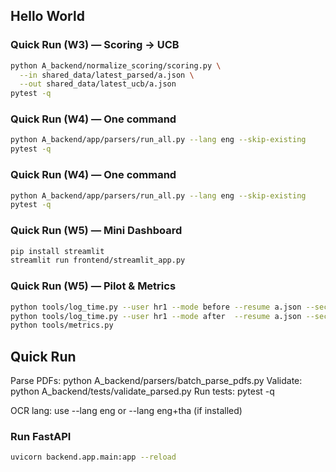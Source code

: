 ## Hello World


### Quick Run (W3) — Scoring → UCB

```bash
python A_backend/normalize_scoring/scoring.py \
  --in shared_data/latest_parsed/a.json \
  --out shared_data/latest_ucb/a.json
pytest -q
```


### Quick Run (W4) — One command

```bash
python A_backend/app/parsers/run_all.py --lang eng --skip-existing
pytest -q
```



### Quick Run (W4) — One command

```bash
python A_backend/app/parsers/run_all.py --lang eng --skip-existing
pytest -q
```



### Quick Run (W5) — Mini Dashboard

```bash
pip install streamlit
streamlit run frontend/streamlit_app.py
```


### Quick Run (W5) — Pilot & Metrics

```bash
python tools/log_time.py --user hr1 --mode before --resume a.json --seconds 95 --thumb down --reason "หาสกิลไม่เจอ"
python tools/log_time.py --user hr1 --mode after  --resume a.json --seconds 55 --thumb up   --reason "เห็น gaps ชัด"
python tools/metrics.py
```
## Quick Run

Parse PDFs:  python A_backend/parsers/batch_parse_pdfs.py
Validate:    python A_backend/tests/validate_parsed.py
Run tests:   pytest -q


OCR lang: use --lang eng or --lang eng+tha (if installed)

### Run FastAPI
```bash
uvicorn backend.app.main:app --reload
```
